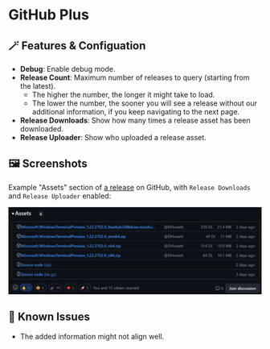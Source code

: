 # GitHub Plus

## 🪄 Features & Configuation

- **Debug**: Enable debug mode.
- **Release Count**: Maximum number of releases to query (starting from the latest).
  - The higher the number, the longer it might take to load.
  - The lower the number, the sooner you will see a release without our additional information, if you keep navigating to the next page.
- **Release Downloads**: Show how many times a release asset has been downloaded.
- **Release Uploader**: Show who uploaded a release asset.

## 🖼️ Screenshots

Example "Assets" section of [a release](https://github.com/microsoft/terminal/releases/tag/v1.22.2702.0) on GitHub, with `Release Downloads` and `Release Uploader` enabled:

![](./assets.png)

## 🤔 Known Issues

- The added information might not align well.
